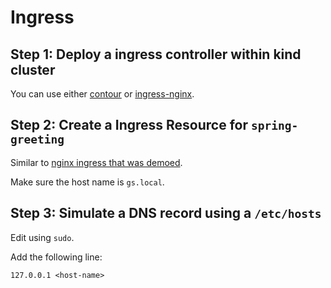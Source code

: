 # Ingress

## Step 1: Deploy a ingress controller within kind cluster

You can use either [contour](https://kind.sigs.k8s.io/docs/user/ingress/#contour) or [ingress-nginx](https://kind.sigs.k8s.io/docs/user/ingress/#ingress-nginx).

## Step 2: Create a Ingress Resource for `spring-greeting`

Similar to [nginx ingress that was demoed](https://github.com/AgarwalConsulting/Kubernetes-Training/blob/master/examples/nginx-simple/ingress.yaml).

Make sure the host name is `gs.local`.

## Step 3: Simulate a DNS record using a `/etc/hosts`

Edit using `sudo`.

Add the following line:

```txt
127.0.0.1 <host-name>
```
